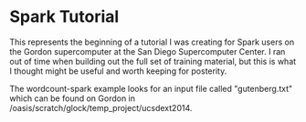 Spark Tutorial
=============

This represents the beginning of a tutorial I was creating for Spark users on 
the Gordon supercomputer at the San Diego Supercomputer Center.  I ran out of 
time when building out the full set of training material, but this is what I 
thought might be useful and worth keeping for posterity.

The wordcount-spark example looks for an input file called "gutenberg.txt"
which can be found on Gordon in /oasis/scratch/glock/temp_project/ucsdext2014.
